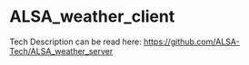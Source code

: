 # ALSA_weather_client

Tech Description can be read here: https://github.com/ALSA-Tech/ALSA_weather_server
